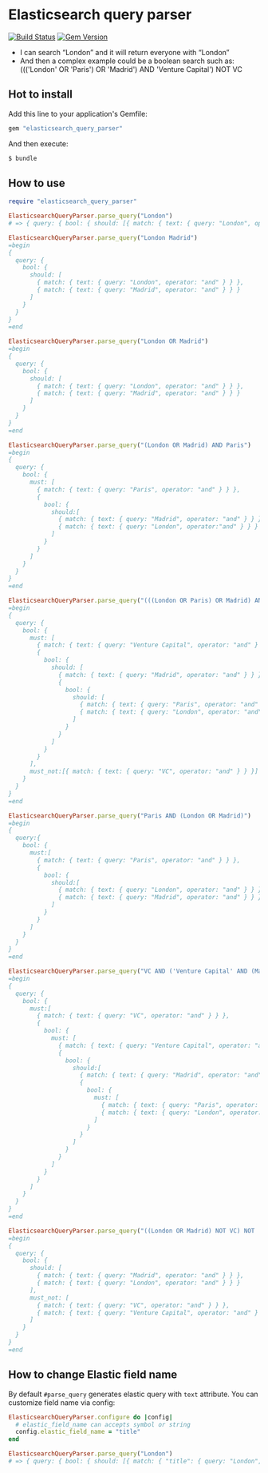 # Elasticsearch query parser

[![Build Status](https://semaphoreci.com/api/v1/khabibullin_ruslan/elasticsearch_query_parser/branches/master/badge.svg)](https://semaphoreci.com/khabibullin_ruslan/elasticsearch_query_parser)
[![Gem Version](https://badge.fury.io/rb/elasticsearch_query_parser.svg)](https://badge.fury.io/rb/elasticsearch_query_parser)

- I can search “London” and it will return everyone with “London”
- And then a complex example could be a boolean search such as: ((('London' OR 'Paris') OR 'Madrid') AND 'Venture Capital') NOT VC

## Hot to install

Add this line to your application's Gemfile:

```ruby
gem "elasticsearch_query_parser"
```

And then execute:

```sh
$ bundle
```

## How to use

```ruby
require "elasticsearch_query_parser"

ElasticsearchQueryParser.parse_query("London")
# => { query: { bool: { should: [{ match: { text: { query: "London", operator: "and" } } }] } } }

ElasticsearchQueryParser.parse_query("London Madrid")
=begin
{
  query: {
    bool: {
      should: [
        { match: { text: { query: "London", operator: "and" } } },
        { match: { text: { query: "Madrid", operator: "and" } } }
      ]
    }
  }
}
=end

ElasticsearchQueryParser.parse_query("London OR Madrid")
=begin
{
  query: {
    bool: {
      should: [
        { match: { text: { query: "London", operator: "and" } } },
        { match: { text: { query: "Madrid", operator: "and" } } }
      ]
    }
  }
}
=end

ElasticsearchQueryParser.parse_query("(London OR Madrid) AND Paris")
=begin
{
  query: {
    bool: {
      must: [
        { match: { text: { query: "Paris", operator: "and" } } },
        {
          bool: {
            should:[
              { match: { text: { query: "Madrid", operator: "and" } } },
              { match: { text: { query: "London", operator:"and" } } }
            ]
          }
        }
      ]
    }
  }
}
=end

ElasticsearchQueryParser.parse_query("(((London OR Paris) OR Madrid) AND 'Venture Capital') NOT VC")
=begin
{
  query: {
    bool: {
      must: [
        { match: { text: { query: "Venture Capital", operator: "and" } } },
        {
          bool: {
            should: [
              { match: { text: { query: "Madrid", operator: "and" } } },
              {
                bool: {
                  should: [
                    { match: { text: { query: "Paris", operator: "and" }}},
                    { match: { text: { query: "London", operator: "and" } } }
                  ]
                }
              }
            ]
          }
        }
      ],
      must_not:[{ match: { text: { query: "VC", operator: "and" } } }]
    }
  }
}
=end

ElasticsearchQueryParser.parse_query("Paris AND (London OR Madrid)")
=begin
{
  query:{
    bool: {
      must:[
        { match: { text: { query: "Paris", operator: "and" } } },
        {
          bool: {
            should:[
              { match: { text: { query: "London", operator: "and" } } },
              { match: { text: { query: "Madrid", operator: "and" } } }
            ]
          }
        }
      ]
    }
  }
}
=end

ElasticsearchQueryParser.parse_query("VC AND ('Venture Capital' AND (Madrid OR (Paris AND London)))")
=begin
{
  query: {
    bool: {
      must:[
        { match: { text: { query: "VC", operator: "and" } } },
        {
          bool: {
            must: [
              { match: { text: { query: "Venture Capital", operator: "and" } } },
              {
                bool: {
                  should:[
                    { match: { text: { query: "Madrid", operator: "and" } } },
                    {
                      bool: {
                        must: [
                          { match: { text: { query: "Paris", operator: "and" } } },
                          { match: { text: { query: "London", operator: "and" } } }
                        ]
                      }
                    }
                  ]
                }
              }
            ]
          }
        }
      ]
    }
  }
}
=end

ElasticsearchQueryParser.parse_query("((London OR Madrid) NOT VC) NOT 'Venture Capital'")
=begin
{
  query: {
    bool: {
      should: [
        { match: { text: { query: "Madrid", operator: "and" } } },
        { match: { text: { query: "London", operator: "and" } } }
      ],
      must_not: [
        { match: { text: { query: "VC", operator: "and" } } },
        { match: { text: { query: "Venture Capital", operator: "and" } } }
      ]
    }
  }
}
=end
```

## How to change Elastic field name

By default `#parse_query` generates elastic query with `text` attribute. You can customize field name via config:

```ruby
ElasticsearchQueryParser.configure do |config|
  # elastic_field_name can accepts symbol or string
  config.elastic_field_name = "title"
end

ElasticsearchQueryParser.parse_query("London")
# => { query: { bool: { should: [{ match: { "title": { query: "London", operator: "and" } } }] } } }
```
